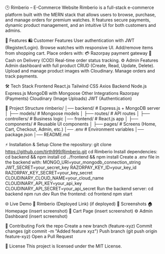 🕒 Rimberio – E-Commerce Website
Rimberio is a full-stack e-commerce platform built with the MERN stack that allows users to browse, purchase, and manage orders for premium watches. It features secure payments, dynamic product management, and an intuitive UI for both customers and admins.

🚀 Features
🛍️ Customer Features
User authentication with JWT (Register/Login).
Browse watches with responsive UI.
Add/remove items from shopping cart.
Place orders with:
💳 Razorpay payment gateway
🚚 Cash on Delivery (COD)
Real-time order status tracking.
⚙️ Admin Features
Admin dashboard with full product CRUD (Create, Read, Update, Delete).
Upload and manage product images with Cloudinary.
Manage orders and track payments.

🛠️ Tech Stack
Frontend
React.js
Tailwind CSS
Axios
Backend
Node.js
Express.js
MongoDB with Mongoose
Other Integrations
Razorpay (Payments)
Cloudinary (Image Uploads)
JWT (Authentication)

📂 Project Structure
rimberio/
│── backend/         # Express.js + MongoDB server
│   ├── models/      # Mongoose models
│   ├── routes/      # API routes
│   ├── controllers/ # Business logic
│── frontend/        # React.js app
│   ├── components/  # Reusable UI components
│   ├── pages/       # Screens (Home, Cart, Checkout, Admin, etc.)
│── .env             # Environment variables
│── package.json
│── README.md

⚡ Installation & Setup
Clone the repository:
git clone https://github.com/tirth999/Rimberio.git
cd Rimberio
Install dependencies:
cd backend && npm install
cd ../frontend && npm install
Create a .env file in the backend with:
MONGO_URI=your_mongodb_connection_string
JWT_SECRET=your_secret_key
RAZORPAY_KEY_ID=your_key_id
RAZORPAY_KEY_SECRET=your_key_secret
CLOUDINARY_CLOUD_NAME=your_cloud_name
CLOUDINARY_API_KEY=your_api_key
CLOUDINARY_API_SECRET=your_api_secret
Run the backend server:
cd backend
npm run dev
Run the frontend:
cd frontend
npm start

🌐 Live Demo
🔗 Rimberio (Deployed Link) (if deployed)
📸 Screenshots
🏠 Homepage
(insert screenshot)
🛒 Cart Page
(insert screenshot)
⚙️ Admin Dashboard
(insert screenshot)


🤝 Contributing
Fork the repo
Create a new branch (feature-xyz)
Commit changes (git commit -m "Added feature xyz")
Push branch (git push origin feature-xyz)
Open a Pull Request


📜 License
This project is licensed under the MIT License.
